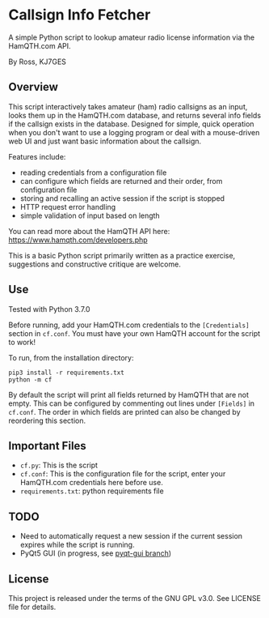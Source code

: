 # Callsign Info Fetcher
A simple Python script to lookup amateur radio license information via the HamQTH.com API.

By Ross, KJ7GES

## Overview
This script interactively takes amateur (ham) radio callsigns as an input, looks them up in the HamQTH.com database, and returns several info fields if the callsign exists in the database. Designed for simple, quick operation when you don't want to use a logging program or deal with a mouse-driven web UI and just want basic information about the callsign. 

Features include:
- reading credentials from a configuration file
- can configure which fields are returned and their order, from configuration file
- storing and recalling an active session if the script is stopped
- HTTP request error handling
- simple validation of input based on length

You can read more about the HamQTH API here: https://www.hamqth.com/developers.php

This is a basic Python script primarily written as a practice exercise, suggestions and constructive critique are welcome.

## Use
Tested with Python 3.7.0

Before running, add your HamQTH.com credentials to the `[Credentials]` section in `cf.conf`. 
You must have your own HamQTH account for the script to work!

To run, from the installation directory:
```
pip3 install -r requirements.txt
python -m cf
```

By default the script will print all fields returned by HamQTH that are not empty. This can be configured by commenting
out lines under `[Fields]` in `cf.conf`. The order in which fields are printed can also be changed by reordering this section.

## Important Files
- `cf.py`: This is the script
- `cf.conf`: This is the configuration file for the script, enter your HamQTH.com credentials here before use.
- `requirements.txt`: python requirements file

## TODO
- Need to automatically request a new session if the current session expires while the script is running.
- PyQt5 GUI (in progress, see [pyqt-gui branch](https://github.com/rouyng/callsign-fetch/tree/pyqt-gui))

## License
This project is released under the terms of the GNU GPL v3.0. See LICENSE file for details.
